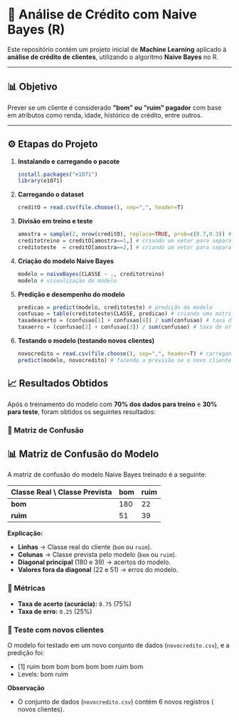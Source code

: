 # 🏦 Análise de Crédito com Naive Bayes (R)

Este repositório contém um projeto inicial de **Machine Learning** aplicado à **análise de crédito de clientes**, utilizando o algoritmo **Naive Bayes** no R.

---

## 📊 Objetivo
Prever se um cliente é considerado **"bom" ou "ruim" pagador** com base em atributos como renda, idade, histórico de crédito, entre outros.

---

## ⚙️ Etapas do Projeto

1. **Instalando e carregando o pacote**
   ```R
   install.packages("e1071")
   library(e1071)

2. **Carregando o dataset**
   ```R
   creditO = read.csv(file.choose(), sep=",", header=T)

3. **Divisão em treino e teste**
   ```R
   amostra = sample(2, nrow(creditO), replace=TRUE, prob=c(0.7,0.3)) # criando uma amostra para 70% treino e 30% teste.
   creditotreino = creditO[amostra==1,] # criando um vetor para separar o dataset, 1(treino)
   creditoteste  = creditO[amostra==2,] # criando um vetor para separar o dataset, 2(teste)

4. **Criação do modelo Naive Bayes**
   ```R
   modelo = naiveBayes(CLASSE ~ ., creditotreino)
   modelo # visualização do modelo

5. **Predição e desempenho do modelo**
   ```R
   predicao = predict(modelo, creditoteste) # predição do modelo 
   confusao = table(creditoteste$CLASSE, predicao) # criando uma matriz de confusão 
   taxadeacerto = (confusao[1] + confusao[4]) / sum(confusao) # taxa de acerto (acurácia do modelo)
   taxaerro = (confusao[2] + confusao[3]) / sum(confusao) # taxa de erro


6. **Testando o modelo (testando novos clientes)**
   ```R
   novocredito = read.csv(file.choose(), sep=",", header=T) # carregando um novo conjunto de dados para o qual você quero se os novos clientes são "bom" ou "ruim" pagador.
   predict(modelo, novocredito) # fazendo a previsão se o novo cliente é "bom" ou "ruim" pagador.


## 📈 Resultados Obtidos  

Após o treinamento do modelo com **70% dos dados para treino** e **30% para teste**, foram obtidos os seguintes resultados:  

### 🔹 Matriz de Confusão

## 📊 Matriz de Confusão do Modelo

A matriz de confusão do modelo Naive Bayes treinado é a seguinte:

| Classe Real \ Classe Prevista | bom | ruim |
|-------------------------------|-----|------|
| **bom**                        | 180 | 22   |
| **ruim**                       | 51  | 39   |

**Explicação:**  
- **Linhas** → Classe real do cliente (`bom` ou `ruim`).  
- **Colunas** → Classe prevista pelo modelo (`bom` ou `ruim`).  
- **Diagonal principal** (180 e 39) → acertos do modelo.  
- **Valores fora da diagonal** (22 e 51) → erros do modelo.


### 🔹 Métricas
- **Taxa de acerto (acurácia):** `0.75` (75%)  
- **Taxa de erro:** `0.25` (25%)  

### 🔹 Teste com novos clientes
O modelo foi testado em um novo conjunto de dados (`novocredito.csv`), e a predição foi:  
- [1] ruim bom  bom  bom  bom  bom  ruim bom 
- Levels: bom ruim 

**Observação**
- O conjunto de dados (`novocredito.csv`) contém 6 novos registros ( novos clientes).
